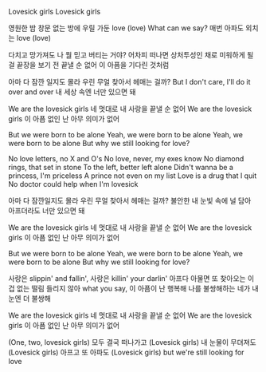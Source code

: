 Lovesick girls
Lovesick girls

영원한 밤
창문 없는 방에 우릴 가둔 love (love)
What can we say?
매번 아파도 외치는 love (love)

다치고 망가져도 나 뭘 믿고 버티는 거야?
어차피 떠나면 상처투성인 채로 미워하게 될걸
끝장을 보기 전 끝낼 순 없어
이 아픔을 기다린 것처럼

아마 다 잠깐 일지도 몰라
우린 무얼 찾아서 헤매는 걸까?
But I don't care, I'll do it over and over
내 세상 속엔 너만 있으면 돼

We are the lovesick girls
네 멋대로 내 사랑을 끝낼 순 없어
We are the lovesick girls
이 아픔 없인 난 아무 의미가 없어

But we were born to be alone
Yeah, we were born to be alone
Yeah, we were born to be alone
But why we still looking for love?

No love letters, no X and O's
No love, never, my exes know
No diamond rings, that set in stone
To the left, better left alone
Didn't wanna be a princess, I'm priceless
A prince not even on my list
Love is a drug that I quit
No doctor could help when I'm lovesick

아마 다 잠깐일지도 몰라
우린 무얼 찾아서 헤매는 걸까?
불안한 내 눈빛 속에 널 담아
아프더라도 너만 있으면 돼

We are the lovesick girls
네 멋대로 내 사랑을 끝낼 순 없어
We are the lovesick girls
이 아픔 없인 난 아무 의미가 없어

But we were born to be alone
Yeah, we were born to be alone
Yeah, we were born to be alone
But why we still looking for love?

사랑은 slippin' and fallin', 사랑은 killin' your darlin'
아프다 아물면 또 찾아오는 이 겁 없는 떨림
들리지 않아 what you say, 이 아픔이 난 행복해
나를 불쌍해하는 네가 내 눈엔 더 불쌍해

We are the lovesick girls
네 멋대로 내 사랑을 끝낼 순 없어
We are the lovesick girls
이 아픔 없인 난 아무 의미가 없어

(One, two, lovesick girls) 모두 결국 떠나가고
(Lovesick girls) 내 눈물이 무뎌져도
(Lovesick girls) 아프고 또 아파도
(Lovesick girls) but we're still looking for love
